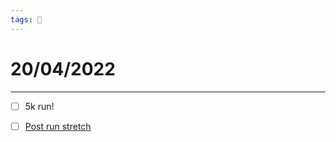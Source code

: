 ```yaml
---
tags: 📆
---
```


# 20/04/2022
---

- [ ] 5k run!
- [ ] [Post run stretch](https://www.youtube.com/watch?v=vhLbp8ibmEE)


